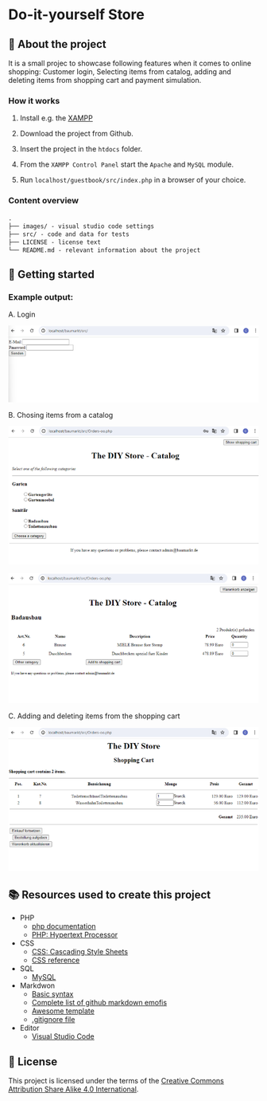 # Do-it-yourself Store

## :newspaper: About the project

It is a small projec to showcase following features when it comes to online shopping: Customer login, Selecting items from catalog, adding and deleting items from shopping cart and payment simulation.

### How it works

1. Install e.g. the [XAMPP](https://www.apachefriends.org/de/index.html)

2. Download the project from Github.

3. Insert the project in the `htdocs` folder.

4. From the `XAMPP Control Panel` start the `Apache` and `MySQL` module.

5. Run `localhost/guestbook/src/index.php` in a browser of your choice.

### Content overview

    .
    ├── images/ - visual studio code settings
    ├── src/ - code and data for tests
    ├── LICENSE - license text
    └── README.md - relevant information about the project

## :runner: Getting started

### Example output:

A. Login

![Login](images/login.png)

B. Chosing items from a catalog

![Catalog 1](images/catalog_1.png)

![Catalog 2](images/catalog_2.png)

C. Adding and deleting items from the shopping cart

![SHopping Cart](images/shopping_cart.png)

## :books: Resources used to create this project

* PHP
  * [php documentation](https://www.php.net/docs.php)
  * [PHP: Hypertext Processor](https://devdocs.io/php/)
* CSS
  * [CSS: Cascading Style Sheets](https://developer.mozilla.org/en-US/docs/Web/CSS?retiredLocale=de)
  * [CSS reference](https://devdocs.io/css/)
* SQL
  * [MySQL](https://dev.mysql.com/doc/)
* Markdwon
  * [Basic syntax](https://www.markdownguide.org/basic-syntax/)
  * [Complete list of github markdown emofis](https://dev.to/nikolab/complete-list-of-github-markdown-emoji-markup-5aia)
  * [Awesome template](http://github.com/Human-Activity-Recognition/blob/main/README.md)
  * [.gitignore file](https://git-scm.com/docs/gitignore)
* Editor
  * [Visual Studio Code](https://code.visualstudio.com/)

## :bookmark: License

This project is licensed under the terms of the [Creative Commons Attribution Share Alike 4.0 International](LICENSE).
